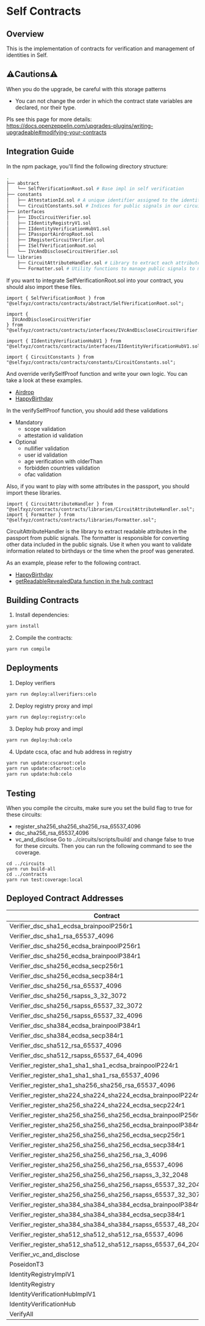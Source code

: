 # Self Contracts

## Overview

This is the implementation of contracts for verification and management of identities in Self.

## ⚠️Cautions⚠️

When you do the upgrade, be careful with this storage patterns

- You can not change the order in which the contract state variables are declared, nor their type.

Pls see this page for more details:
https://docs.openzeppelin.com/upgrades-plugins/writing-upgradeable#modifying-your-contracts

## Integration Guide

In the npm package, you'll find the following directory structure:

```bash
.
├── abstract
│   └── SelfVerificationRoot.sol # Base impl in self verification
├── constants
│   ├── AttestationId.sol # A unique identifier assigned to the identity documents
│   └── CircuitConstants.sol # Indices for public signals in our circuits
├── interfaces
│   ├── IDscCircuitVerifier.sol
│   ├── IIdentityRegistryV1.sol
│   ├── IIdentityVerificationHubV1.sol
│   ├── IPassportAirdropRoot.sol
│   ├── IRegisterCircuitVerifier.sol
│   ├── ISelfVerificationRoot.sol
│   └── IVcAndDiscloseCircuitVerifier.sol
└── libraries
    ├── CircuitAttributeHandler.sol # Library to extract each attribute from public signals
    └── Formatter.sol # Utility functions to manage public signals to meaningful format
```

If you want to integrate SelfVerificationRoot.sol into your contract, you should also import these files.

```solidity
import { SelfVerificationRoot } from "@selfxyz/contracts/contracts/abstract/SelfVerificationRoot.sol";

import {
  IVcAndDiscloseCircuitVerifier
} from "@selfxyz/contracts/contracts/interfaces/IVcAndDiscloseCircuitVerifier.sol";

import { IIdentityVerificationHubV1 } from "@selfxyz/contracts/contracts/interfaces/IIdentityVerificationHubV1.sol";

import { CircuitConstants } from "@selfxyz/contracts/contracts/constants/CircuitConstants.sol";
```

And override verifySelfProof function and write your own logic. You can take a look at these examples.

- [Airdrop](https://github.com/selfxyz/self/blob/main/contracts/contracts/example/Airdrop.sol)
- [HappyBirthday](https://github.com/selfxyz/happy-birthday/blob/main/contracts/contracts/HappyBirthday.sol)

In the verifySelfProof function, you should add these validations

- Mandatory
  - scope validation
  - attestation id validation
- Optional
  - nullifier validation
  - user id validation
  - age verification with olderThan
  - forbidden countries validation
  - ofac validation

Also, if you want to play with some attributes in the passport, you should import these libraries.

```solidity
import { CircuitAttributeHandler } from "@selfxyz/contracts/contracts/libraries/CircuitAttributeHandler.sol";
import { Formatter } from "@selfxyz/contracts/contracts/libraries/Formatter.sol";
```

CircuitAttributeHandler is the library to extract readable attributes in the passport from public signals. The formatter
is responsible for converting other data included in the public signals. Use it when you want to validate information
related to birthdays or the time when the proof was generated.

As an example, please refer to the following contract.

- [HappyBirthday](https://github.com/selfxyz/happy-birthday/blob/main/contracts/contracts/HappyBirthday.sol)
- [getReadableRevealedData function in the hub contract](https://github.com/selfxyz/self/blob/bdcf9537b01570b2197ae378815adbcc9c8747e8/contracts/contracts/IdentityVerificationHubImplV1.sol#L313-L357)

## Building Contracts

1. Install dependencies:

```bash
yarn install
```

2. Compile the contracts:

```bash
yarn run compile
```

## Deployments

1. Deploy verifiers

```bash
yarn run deploy:allverifiers:celo
```

2. Deploy registry proxy and impl

```bash
yarn run deploy:registry:celo
```

3. Deploy hub proxy and impl

```bash
yarn run deploy:hub:celo
```

4. Update csca, ofac and hub address in registry

```bash
yarn run update:cscaroot:celo
yarn run update:ofacroot:celo
yarn run update:hub:celo
```

## Testing

When you compile the circuits, make sure you set the build flag to true for these circuits:

- register_sha256_sha256_sha256_rsa_65537_4096
- dsc_sha256_rsa_65537_4096
- vc_and_disclose Go to ../circuits/scripts/build/ and change false to true for these circuits. Then you can run the
  following command to see the coverage.

```shell
cd ../circuits
yarn run build-all
cd ../contracts
yarn run test:coverage:local
```

## Deployed Contract Addresses

| Contract                                                     | Address                                    |
| ------------------------------------------------------------ | ------------------------------------------ |
| Verifier_dsc_sha1_ecdsa_brainpoolP256r1                      | 0xE7B4A70fc1d96D3Fb6577206c932eF1e634Cf2d0 |
| Verifier_dsc_sha1_rsa_65537_4096                             | 0x19E25a5772df0D7D6Db59D94a4d6FBd7098a3012 |
| Verifier_dsc_sha256_ecdsa_brainpoolP256r1                    | 0x1F3afAe85992B1B8CF6946B091225dAF8307675d |
| Verifier_dsc_sha256_ecdsa_brainpoolP384r1                    | 0x52A6EF39655D662A8Cf8eB56CD853883fe43eb2b |
| Verifier_dsc_sha256_ecdsa_secp256r1                          | 0x643735Cd44F8b2BDa47b4a7962c8BDf12E6CDdf8 |
| Verifier_dsc_sha256_ecdsa_secp384r1                          | 0x00F0D1A32Def293DAB78100A6569ebb4EC035F82 |
| Verifier_dsc_sha256_rsa_65537_4096                           | 0x711e655c43410fB985c4EDB48E9bCBdDb770368d |
| Verifier_dsc_sha256_rsapss_3_32_3072                         | 0xDAFF470e561F3f96C7410AeF02196913E981fF1B |
| Verifier_dsc_sha256_rsapss_65537_32_3072                     | 0x07B6C2FFB098B131eAD104396d399177014ae15f |
| Verifier_dsc_sha256_rsapss_65537_32_4096                     | 0xFBDDADb864b24B2c4336081A22f41D04E7b35DA9 |
| Verifier_dsc_sha384_ecdsa_brainpoolP384r1                    | 0x6a40dfa6f99FA178aB6cc88928Bf30661e917A76 |
| Verifier_dsc_sha384_ecdsa_secp384r1                          | 0x1719430107E66717d8b34d4190838dfABAf810e6 |
| Verifier_dsc_sha512_rsa_65537_4096                           | 0xf5eE920d6D50a8A83C22f548bf406fCBcD558751 |
| Verifier_dsc_sha512_rsapss_65537_64_4096                     | 0x5438C4ebFD8Fcce6eb54542e3A5C192B22227f70 |
| Verifier_register_sha1_sha1_sha1_ecdsa_brainpoolP224r1       | 0x8588e473428cf415F10AC96CAa701F6Cd1C8641F |
| Verifier_register_sha1_sha1_sha1_rsa_65537_4096              | 0x15fd0d58cfF9DaA4A60105c0DAC73659530BB7f7 |
| Verifier_register_sha1_sha256_sha256_rsa_65537_4096          | 0xaC5166A01Aee75A10703177896122F4d6e3836d1 |
| Verifier_register_sha224_sha224_sha224_ecdsa_brainpoolP224r1 | 0x7d9b7D2A95541b50CECDB44d82c0570a818111Ac |
| Verifier_register_sha256_sha224_sha224_ecdsa_secp224r1       | 0x48cEc90de8d746efD316968Ea65417e74C6A1a74 |
| Verifier_register_sha256_sha256_sha256_ecdsa_brainpoolP256r1 | 0x9C5Af0FC9A32b457e300905929A05356D3C0DB25 |
| Verifier_register_sha256_sha256_sha256_ecdsa_brainpoolP384r1 | 0x5286E20745A0d4C35E6D97832D56e30A28303BD6 |
| Verifier_register_sha256_sha256_sha256_ecdsa_secp256r1       | 0xaC861bf9FC8B44ccbAde8E2A39C851bbCf38c392 |
| Verifier_register_sha256_sha256_sha256_ecdsa_secp384r1       | 0x03FCc979cf2d69275647095E4079A3389F24525D |
| Verifier_register_sha256_sha256_sha256_rsa_3_4096            | 0xbE036B26317F013D2c6cB092Aa1fa903220be846 |
| Verifier_register_sha256_sha256_sha256_rsa_65537_4096        | 0xE80537B3399bd405e40136D08e24c250397c09F1 |
| Verifier_register_sha256_sha256_sha256_rsapss_3_32_2048      | 0xe063BD3188341B2D17d96cE38FD31584147d3219 |
| Verifier_register_sha256_sha256_sha256_rsapss_65537_32_2048  | 0xe93Be9382868f30150cAF77793aF384905c2C7E4 |
| Verifier_register_sha256_sha256_sha256_rsapss_65537_32_3072  | 0xD39E5eAfb6d266E3c4AC8255578F23a514fd8B36 |
| Verifier_register_sha384_sha384_sha384_ecdsa_brainpoolP384r1 | 0xd2F65a76A10f5E0e7aE9d18826ab463f4CEb33C9 |
| Verifier_register_sha384_sha384_sha384_ecdsa_secp384r1       | 0xC33E6A04b7296A3062Cf438C33dc8D8157c3916d |
| Verifier_register_sha384_sha384_sha384_rsapss_65537_48_2048  | 0xa7A5A581C2Eb8dF39f486e9ABBc4898546D70C3e |
| Verifier_register_sha512_sha512_sha512_rsa_65537_4096        | 0x6C88A6Afc38cA2859e157532b1b872EcC1ED0424 |
| Verifier_register_sha512_sha512_sha512_rsapss_65537_64_2048  | 0x04A1D0d51Bc078CB137088424b2ec569699dd7A5 |
| Verifier_vc_and_disclose                                     | 0x44d314c2F9b3690735808d26d17dFCc9F906A9B4 |
| PoseidonT3                                                   | 0xF134707a4C4a3a76b8410fC0294d620A7c341581 |
| IdentityRegistryImplV1                                       | 0xC473d5F784e424A70Bf7aCf887E33448E64F8798 |
| IdentityRegistry                                             | 0x37F5CB8cB1f6B00aa768D8aA99F1A9289802A968 |
| IdentityVerificationHubImplV1                                | 0x85FD004B2312a6703F1ce293242Dc15B719772b1 |
| IdentityVerificationHub                                      | 0x77117D60eaB7C044e785D68edB6C7E0e134970Ea |
| VerifyAll                                                    | 0xe6D61680A6ED381bb5A0dB5cF4E9Cc933cF43915 |
